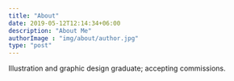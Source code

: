 ```yaml
---
title: "About"
date: 2019-05-12T12:14:34+06:00
description: "About Me"
authorImage : "img/about/author.jpg"
type: "post"
---
```


Illustration and graphic design graduate; accepting commissions.
